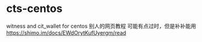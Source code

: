 # cts-centos
witness and cit_wallet for centos
别人的网页教程 可能有点过时，但是补补能用
https://shimo.im/docs/EWdOrytKufUyergm/read

